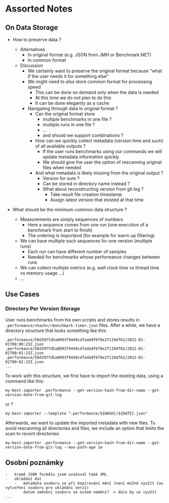 # Assorted Notes

## On Data Storage

- How to preserve data ?
    - Alternatives
        - In original format (e.g. JSON from JMH or Benchmark.NET)
        - In common format
    - Discussion
        - We certainly want to preserve the original format because "what if the user needs it for something else"
        - We might need to _also_ store common format for processing speed
            - This can be done on demand only when the data is needed
            - At this time we do not plan to do this
            - It can be done elegantly as a cache
        - Navigating through data in original format ?
            - Can the original format store
                - multiple benchmarks in one file ?
                - multiple runs in one file ?
                - ...
                - and should we support combinations ?
            - How can we quickly collect metadata (version time and such) of all available outputs ?
                - If the user runs benchmarks using our commands we will update metadata information quickly
                - We should give the user the option of rescanning original files when needed
            - And what metadata is likely missing from the original output ?
                - Version for sure ?
                - Can be stored in directory name instead ?
                - What about reconstructing version from git log ?
                    - Take result file creation timestamp
                    - Assign latest version that existed at that time

- What should be the minimum common data structure ?
    - Measurements are simply sequences of numbers
        - Here a sequence comes from one run (one execution of a benchmark from start to finish)
        - The ordering is importand (for example for warm up filtering)
    - We can have multiple such sequences for one version (multiple runs)
        - Each run can have different number of samples
        - Needed for benchmarks whose performance changes between runs
    - We can collect multiple metrics (e.g. wall clock time vs thread time vs memory usage ...)
    - ...

## Use Cases

### Directory Per Version Storage

User runs benchmarks from his own scripts and stores results in `.performance/<hash>/<benchmark-time>.json` files.
After a while, we have a directory structure that looks something like this:

```
.performance/58d397fd5a0093f9449cdfada9f6f8e2f119df62/2022-01-01T00:00:23Z.json
.performance/58d397fd5a0093f9449cdfada9f6f8e2f119df62/2022-01-01T00:01:23Z.json
.performance/58d397fd5a0093f9449cdfada9f6f8e2f119df62/2022-01-01T00:02:33Z.json
...
```

To work with this structure, we first have to import the existing data, using a command like this:

`my-best-importer .performance --get-version-hash-from-dir-name --get-version-date-from-git-log`

or ?

`my-best-importer --template ".performance/${HASH}/${DATE}.json"`

Afterwards, we want to update the imported metadata with new files.
To avoid rescanning all directories and files, we include an option
that limits the scan to recent directories:

`my-best-importer .performance --get-version-hash-from-dir-name --get-version-date-from-git-log --max-path-age 1w`


## Osobní poznámky
	-   kromě JSON formátu jsem uvažoval také XML
    -   ukládání dat
        -   metadata souboru se při kopírování mění (není možné využít čas vytvoření souboru pro ukládání verzí)
            datum změnění souboru se ovšem nemění? -> dalo by se využít ...

